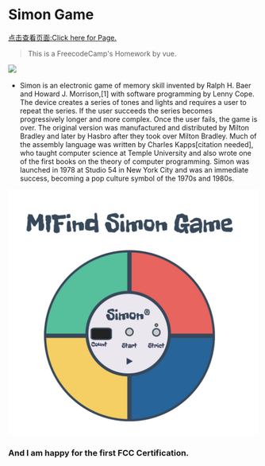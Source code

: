 # Simon Game
<a href="http://mifind.online/SimonGame">点击查看页面:Click here for Page.</a>

> This is a FreecodeCamp's Homework by vue.

![](https://upload.wikimedia.org/wikipedia/commons/thumb/9/99/OriginalSimon.jpg/440px-OriginalSimon.jpg)

* Simon is an electronic game of memory skill invented by Ralph H. Baer and Howard J. Morrison,[1] with software programming by Lenny Cope. The device creates a series of tones and lights and requires a user to repeat the series. If the user succeeds the series becomes progressively longer and more complex. Once the user fails, the game is over. The original version was manufactured and distributed by Milton Bradley and later by Hasbro after they took over Milton Bradley. Much of the assembly language was written by Charles Kapps[citation needed], who taught computer science at Temple University and also wrote one of the first books on the theory of computer programming. Simon was launched in 1978 at Studio 54 in New York City and was an immediate success, becoming a pop culture symbol of the 1970s and 1980s.

![](pc.jpg)

### And I am happy for the first FCC Certification.

